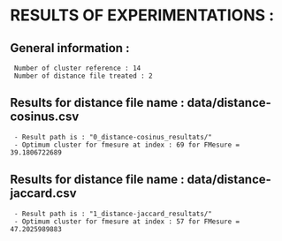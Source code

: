 # RESULTS OF EXPERIMENTATIONS :
## General information :
	 Number of cluster reference : 14 
	 Number of distance file treated : 2 
## Results for distance file name : data/distance-cosinus.csv 
	 - Result path is : "0_distance-cosinus_resultats/" 
	 - Optimum cluster for fmesure at index : 69 for FMesure = 39.1806722689 
## Results for distance file name : data/distance-jaccard.csv 
	 - Result path is : "1_distance-jaccard_resultats/" 
	 - Optimum cluster for fmesure at index : 57 for FMesure = 47.2025989883 
